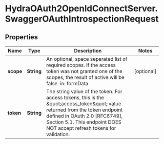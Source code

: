 # HydraOAuth2OpenIdConnectServer.SwaggerOAuthIntrospectionRequest

## Properties
Name | Type | Description | Notes
------------ | ------------- | ------------- | -------------
**scope** | **String** | An optional, space separated list of required scopes. If the access token was not granted one of the scopes, the result of active will be false.  in: formData | [optional] 
**token** | **String** | The string value of the token. For access tokens, this is the \&quot;access_token\&quot; value returned from the token endpoint defined in OAuth 2.0 [RFC6749], Section 5.1. This endpoint DOES NOT accept refresh tokens for validation. | 


